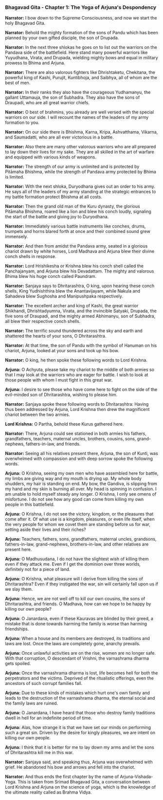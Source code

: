 ### **Bhagavad Gita - Chapter 1: The Yoga of Arjuna's Despondency**

**Narrator:**
I bow down to the Supreme Consciousness, and now we start the holy Bhagavad Gita.

**Narrator:**
Behold the mighty formation of the sons of Pandu which has been planned by your own gifted disciple, the son of Drupada.

**Narrator:**
In the next three shlokas he goes on to list out the warriors on the Pandava side of the battlefield. Here stand many powerful warriors like Yuyudhana, Virata, and Drupada, wielding mighty bows and equal in military prowess to Bhima and Arjuna.

**Narrator:**
There are also valorous fighters like Dhrishtaketu, Chekitana, the powerful king of Kashi, Purujit, Kuntibhoja, and Saibhya, all of whom are the best of men.

**Narrator:**
In their ranks they also have the courageous Yudhamanyu, the gallant Uttamauja, the son of Subhadra. They also have the sons of Draupadi, who are all great warrior chiefs.

**Narrator:**
O best of brahmins, you already are well versed with the special warriors on our side. I will recount the names of the leaders of my army formation to you.

**Narrator:**
On our side there is Bhishma, Karna, Kripa, Ashvatthama, Vikarna, and Saumadatti, who are all ever victorious in a battle.

**Narrator:**
Also there are many other valorous warriors who are all prepared to lay down their lives for my sake. They are all skilled in the art of warfare and equipped with various kinds of weapons.

**Narrator:**
The strength of our army is unlimited and is protected by Pitāmaha Bhishma, while the strength of Pandava army protected by Bhima is limited.

**Narrator:**
With the next shloka, Duryodhana gives out an order to his army. He says all of the leaders of my army standing at the strategic entrances to my battle formation protect Bhishma at all costs.

**Narrator:**
Then the grand old man of the Kuru dynasty, the glorious Pitāmaha Bhishma, roared like a lion and blew his conch loudly, signaling the start of the battle and giving joy to Duryodhana.

**Narrator:**
Immediately various battle instruments like conches, drums, trumpets and horns blared forth at once and their combined sound grew immensely.

**Narrator:**
And then from amidst the Pandava army, seated in a glorious chariot drawn by white horses, Lord Madhava and Arjuna blew their divine conch shells in response.

**Narrator:**
Lord Hrishikesha or Krishna blew his conch shell called the Panchajanyam, and Arjuna blew his Devadattam. The mighty and valorous Bhima blew his huge conch called Paundram.

**Narrator:**
Sanjaya says to Dhritarashtra, O king, upon hearing these conch shells, King Yudhishthira blew the Anantavijayam, while Nakula and Sahadeva blew Sughosha and Manipushpaka respectively.

**Narrator:**
The excellent archer and king of Kashi, the great warrior Shikhandi, Dhrishtadyumna, Virata, and the invincible Satyaki, Drupada, the five sons of Draupadi, and the mighty armed Abhimanyu, son of Subhadra, all blew their respective conch shells.

**Narrator:**
The terrific sound thundered across the sky and earth and shattered the hearts of your sons, O Dhritarashtra.

**Narrator:**
At that time, the son of Pandu with the symbol of Hanuman on his chariot, Arjuna, looked at your sons and took up his bow.

**Narrator:**
O king, he then spoke these following words to Lord Krishna.

**Arjuna:**
O Achyuta, please take my chariot to the middle of both armies so that I may look at the warriors who are eager for battle. I wish to look at those people with whom I must fight in this great war.

**Arjuna:**
I desire to see those who have come here to fight on the side of the evil-minded son of Dhritarashtra, wishing to please him.

**Narrator:**
Sanjaya spoke these following words to Dhritarashtra: Having thus been addressed by Arjuna, Lord Krishna then drew the magnificent chariot between the two armies.

**Lord Krishna:**
O Partha, behold these Kurus gathered here.

**Narrator:**
There, Arjuna could see stationed in both armies his fathers, grandfathers, teachers, maternal uncles, brothers, cousins, sons, grand-nephews, fathers-in-law, and friends.

**Narrator:**
Seeing all his relatives present there, Arjuna, the son of Kunti, was overwhelmed with compassion and with deep sorrow spoke the following words.

**Arjuna:**
O Krishna, seeing my own men who have assembled here for battle, my limbs are giving way and my mouth is drying up. My whole body shudders, my hair is standing on end. My bow, the Gandiva, is slipping from my hand and my skin is burning all over. My head is spinning in confusion. I am unable to hold myself steady any longer. O Krishna, I only see omens of misfortune. I do not see how any good can come from killing my own people in this battlefield.

**Arjuna:**
O Krishna, I do not see the victory, kingdom, or the pleasures that come after it. Of what use is a kingdom, pleasures, or even life itself, when the very people for whom we covet them are standing before us for war, setting aside their lives and their riches?

**Arjuna:**
Teachers, fathers, sons, grandfathers, maternal uncles, grandsons, fathers-in-law, grand-nephews, brothers-in-law, and other relatives are present here.

**Arjuna:**
O Madhusudana, I do not have the slightest wish of killing them even if they attack me. Even if I get the dominion over three worlds, definitely not for a piece of land.

**Arjuna:**
O Krishna, what pleasure will I derive from killing the sons of Dhritarashtra? Even if they instigated the war, sin will certainly fall upon us if we slay them.

**Arjuna:**
Hence, we are not well off to kill our own cousins, the sons of Dhritarashtra, and friends. O Madhava, how can we hope to be happy by killing our own people?

**Arjuna:**
O Janardana, even if these Kauravas are blinded by their greed, a mistake that is done towards harming the family is worse than harming friendships.

**Arjuna:**
When a house and its members are destroyed, its traditions and laws are lost. Once the laws are completely gone, anarchy prevails.

**Arjuna:**
Once unlawful activities are on the rise, women are no longer safe. With that corruption, O descendant of Vrishni, the varnashrama dharma gets spoiled.

**Arjuna:**
Once the varnashrama dharma is lost, life becomes hell for both the perpetrators and the victims. Deprived of the ritualistic offerings, even the ancestors of such corrupt families fall.

**Arjuna:**
Due to these kinds of mistakes which hurt one's own family and leads to the destruction of the varnashrama dharma, the eternal social and the family laws are ruined.

**Arjuna:**
O Janardana, I have heard that those who destroy family traditions dwell in hell for an indefinite period of time.

**Arjuna:**
Alas, how strange it is that we have set our minds on performing such a great sin. Driven by the desire for kingly pleasures, we are intent on killing our own people.

**Arjuna:**
I think that it is better for me to lay down my arms and let the sons of Dhritarashtra kill me in this war.

**Narrator:**
Sanjaya said, and speaking thus, Arjuna was overwhelmed with grief. He abandoned his bow and arrows and fell into the chariot.

**Narrator:**
And thus ends the first chapter by the name of Arjuna-Vishada-Yoga. This is taken from Srimad Bhagavad Gita, a conversation between Lord Krishna and Arjuna on the science of yoga, which is the knowledge of the ultimate reality called as Brahma Vidya.
